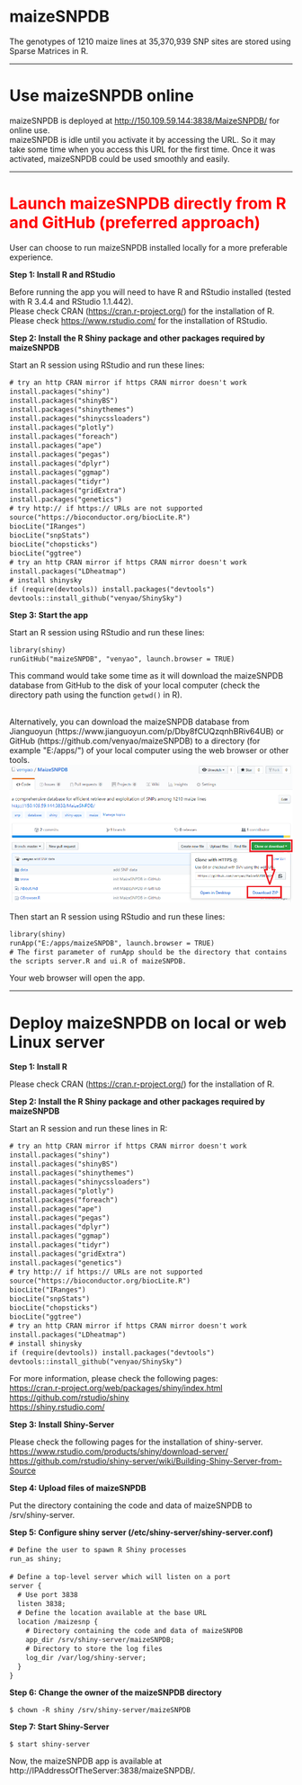maizeSNPDB
========

The genotypes of 1210 maize lines at 35,370,939 SNP sites are stored using Sparse Matrices in R.  

*****

#	Use maizeSNPDB online

maizeSNPDB is deployed at <a href="http://150.109.59.144:3838/MaizeSNPDB/" target="_blank">http://150.109.59.144:3838/MaizeSNPDB/</a> for online use.  
maizeSNPDB is idle until you activate it by accessing the URL. So it may take some time when you access this URL for the first time. Once it was activated, maizeSNPDB could be used smoothly and easily.  

*****

#	<font color="red">Launch maizeSNPDB directly from R and GitHub (preferred approach)</font>

User can choose to run maizeSNPDB installed locally for a more preferable experience.

**Step 1: Install R and RStudio**

Before running the app you will need to have R and RStudio installed (tested with R 3.4.4 and RStudio 1.1.442).  
Please check CRAN (<a href="https://cran.r-project.org/" target="_blank">https://cran.r-project.org/</a>) for the installation of R.  
Please check <a href="https://www.rstudio.com/" target="_blank">https://www.rstudio.com/</a> for the installation of RStudio.  

**Step 2: Install the R Shiny package and other packages required by maizeSNPDB**

Start an R session using RStudio and run these lines:  
```
# try an http CRAN mirror if https CRAN mirror doesn't work  
install.packages("shiny")  
install.packages("shinyBS")  
install.packages("shinythemes")  
install.packages("shinycssloaders")  
install.packages("plotly")  
install.packages("foreach")  
install.packages("ape")  
install.packages("pegas")  
install.packages("dplyr")  
install.packages("ggmap")  
install.packages("tidyr")  
install.packages("gridExtra")  
install.packages("genetics")  
# try http:// if https:// URLs are not supported   
source("https://bioconductor.org/biocLite.R")  
biocLite("IRanges")
biocLite("snpStats")
biocLite("chopsticks")  
biocLite("ggtree")  
# try an http CRAN mirror if https CRAN mirror doesn't work  
install.packages("LDheatmap")
# install shinysky  
if (require(devtools)) install.packages("devtools")  
devtools::install_github("venyao/ShinySky")  
```

**Step 3: Start the app**  

Start an R session using RStudio and run these lines:  
```
library(shiny)  
runGitHub("maizeSNPDB", "venyao", launch.browser = TRUE)  
```
This command would take some time as it will download the maizeSNPDB database from GitHub to the disk of your local computer (check the directory path using the function `getwd()` in R).   

<br>
Alternatively, you can download the maizeSNPDB database from Jianguoyun (https://www.jianguoyun.com/p/Dby8fCUQzqnhBRiv64UB) or GitHub (https://github.com/venyao/maizeSNPDB) to a directory (for example "E:/apps/") of your local computer using the web browser or other tools.   

<br>
<img src="MaizeSNPDB.png" width="890"/>  
<br>

Then start an R session using RStudio and run these lines:  
```
library(shiny)  
runApp("E:/apps/maizeSNPDB", launch.browser = TRUE)  
# The first parameter of runApp should be the directory that contains the scripts server.R and ui.R of maizeSNPDB.  
```

Your web browser will open the app.

*****

#	Deploy maizeSNPDB on local or web Linux server

**Step 1: Install R**  

Please check CRAN (<a href="https://cran.r-project.org/" target="_blank">https://cran.r-project.org/</a>) for the installation of R.

**Step 2: Install the R Shiny package and other packages required by maizeSNPDB**  

Start an R session and run these lines in R:  
```
# try an http CRAN mirror if https CRAN mirror doesn't work  
install.packages("shiny")  
install.packages("shinyBS")  
install.packages("shinythemes")  
install.packages("shinycssloaders")  
install.packages("plotly")  
install.packages("foreach")  
install.packages("ape")  
install.packages("pegas")  
install.packages("dplyr")  
install.packages("ggmap")  
install.packages("tidyr")  
install.packages("gridExtra")  
install.packages("genetics")  
# try http:// if https:// URLs are not supported   
source("https://bioconductor.org/biocLite.R")  
biocLite("IRanges")
biocLite("snpStats")
biocLite("chopsticks")  
biocLite("ggtree")  
# try an http CRAN mirror if https CRAN mirror doesn't work  
install.packages("LDheatmap")  
# install shinysky  
if (require(devtools)) install.packages("devtools")  
devtools::install_github("venyao/ShinySky")  
```

For more information, please check the following pages:  
<a href="https://cran.r-project.org/web/packages/shiny/index.html" target="_blank">https://cran.r-project.org/web/packages/shiny/index.html</a>  
<a href="https://github.com/rstudio/shiny" target="_blank">https://github.com/rstudio/shiny</a>  
<a href="https://shiny.rstudio.com/" target="_blank">https://shiny.rstudio.com/</a>  

**Step 3: Install Shiny-Server**

Please check the following pages for the installation of shiny-server.  
<a href="https://www.rstudio.com/products/shiny/download-server/" target="_blank">https://www.rstudio.com/products/shiny/download-server/</a>  
<a href="https://github.com/rstudio/shiny-server/wiki/Building-Shiny-Server-from-Source" target="_blank">https://github.com/rstudio/shiny-server/wiki/Building-Shiny-Server-from-Source</a>  

**Step 4: Upload files of maizeSNPDB**

Put the directory containing the code and data of maizeSNPDB to /srv/shiny-server.  

**Step 5: Configure shiny server (/etc/shiny-server/shiny-server.conf)**

```
# Define the user to spawn R Shiny processes
run_as shiny;

# Define a top-level server which will listen on a port
server {  
  # Use port 3838  
  listen 3838;  
  # Define the location available at the base URL  
  location /maizesnp {  
    # Directory containing the code and data of maizeSNPDB  
    app_dir /srv/shiny-server/maizeSNPDB;  
    # Directory to store the log files  
    log_dir /var/log/shiny-server;  
  }  
}  
```

**Step 6: Change the owner of the maizeSNPDB directory**

```
$ chown -R shiny /srv/shiny-server/maizeSNPDB  
```

**Step 7: Start Shiny-Server**

```
$ start shiny-server  
```

Now, the maizeSNPDB app is available at http://IPAddressOfTheServer:3838/maizeSNPDB/.  


